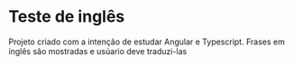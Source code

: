 # Teste de inglês

Projeto criado com a intenção de estudar Angular e Typescript. Frases em inglês são mostradas e usúario deve traduzi-las 
